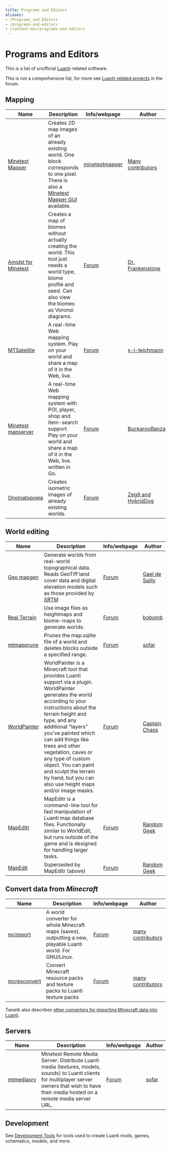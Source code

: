 ```yaml
---
title: Programs and Editors
aliases:
- /Programs_and_Editors
- /programs-and-editors
- /content-dev/programs-and-editors
---
```


# Programs and Editors

This is a list of unofficial [Luanti](/about/luanti)-related software.

This is not a comprehensive list, for more see [Luanti-related projects](https://forum.luanti.org/viewforum.php?f=14) in the forum.

Mapping
-------

Name | Description | Info/webpage | Author
--|--|--|--
[Minetest Mapper](https://github.com/luanti-org/minetestmapper) | Creates 2D map images of an already existing world. One block corresponds to one pixel. There is also a [Minetest Mapper GUI](https://forum.luanti.org/viewtopic.php?t=12139) available. | [minetestmapper](/minetestmapper) | [Many contributors](https://github.com/luanti-org/minetestmapper/graphs/contributors)
[Amidst for Minetest](https://github.com/Treer/Amidst-for-Minetest) | Creates a map of biomes without actually creating the world. This tool just needs a world type, biome profile and seed. Can also view the biomes as Voronoi diagrams. | [Forum](https://forum.luanti.org/viewtopic.php?t=19869) | [Dr. Frankenstone](https://forum.luanti.org/memberlist.php?mode=viewprofile&u=19464)
[MTSatellite](https://bitbucket.org/s_l_teichmann/mtsatellite/src/master/) | A real-time Web mapping system. Play on your world and share a map of it in the Web, live. | [Forum](https://forum.luanti.org/viewtopic.php?t=10278) | [s-l-teichmann](https://forum.luanti.org/memberlist.php?mode=viewprofile&u=11044)
[Minetest mapserver](https://github.com/minetest-mapserver/mapserver) | A real-time Web mapping system with POI, player, shop and item-search support. Play on your world and share a map of it in the Web, live. written in Go. | [Forum](https://forum.luanti.org/viewtopic.php?t=21999) | [BuckarooBanzay](https://forum.luanti.org/memberlist.php?mode=viewprofile&u=22999)
[Onomatopoeia](https://github.com/HybridDog/onomatopoeia) | Creates isometric images of already existing worlds. | [Forum](https://forum.luanti.org/viewtopic.php?t=18698) | [Zeg9 and HybridDog](https://github.com/HybridDog/onomatopoeia/graphs/contributors)

World editing
-------------

Name | Description | Info/webpage | Author
--|--|--|--
[Geo mapgen](https://github.com/gaelysam/geo-mapgen) | Generate worlds from real-world topographical data. Reads GeoTiff land cover data and digital elevation models such as those provided by [SRTM](http://srtm.csi.cgiar.org/SELECTION/inputCoord.asp) | [Forum](https://forum.luanti.org/viewtopic.php?t=19387) | [Gael de Sailly](https://forum.luanti.org/memberlist.php?mode=viewprofile&u=9067)
[Real Terrain](https://github.com/bobombolo/realterrain) | Use image files as heightmaps and biome-maps to generate worlds. | [Forum](https://forum.luanti.org/viewtopic.php?t=12666) | [bobomb](https://forum.luanti.org/memberlist.php?mode=viewprofile&u=15865)
[mtmapprune](https://github.com/minetest-tools/mtmapprune) | Prunes the map.sqlite file of a world and deletes blocks outside a specified range. | [Forum](https://forum.luanti.org/viewtopic.php?t=18579) | [sofar](https://github.com/sofar)
[WorldPainter](https://www.worldpainter.net/) | WorldPainter is a Minecraft tool that provides Luanti support via a plugin. WorldPainter generates the world according to your instructions about the terrain height and type, and any additional "layers" you've painted which can add things like trees and other vegetation, caves or any type of custom object. You can paint and sculpt the terrain by hand, but you can also use height maps and/or image masks. | [Forum](https://forum.luanti.org/viewtopic.php?t=16649) | [Captain Chaos](https://forum.luanti.org/memberlist.php?mode=viewprofile&u=20528)
[MapEditr](https://github.com/random-geek/MapEditr) | MapEditr is a command-line tool for fast manipulation of Luanti map database files. Functionally similar to WorldEdit, but runs outside of the game and is designed for handling larger tasks. | [Forum](https://forum.luanti.org/viewtopic.php?t=26803) | [Random Geek](https://forum.luanti.org/memberlist.php?mode=viewprofile&u=23195)
[MapEdit](https://github.com/random-geek/MapEdit) | Superseded by MapEditr (above) | [Forum](https://github.com/random-geek/MapEdit) | [Random Geek](https://forum.luanti.org/memberlist.php?mode=viewprofile&u=23195)

Convert data from _Minecraft_
-----------------------------


Name | Description | Info/webpage | Author
--|--|--|--
[mcimport](https://github.com/minetest-tools/mcimport) | A world converter for whole Minecraft maps (saves), outputting a new, playable Luanti world. For GNU/Linux. | [Forum](https://forum.luanti.org/viewtopic.php?f=14&t=13709) | [many contributors](https://github.com/minetest-tools/mcimport/graphs/contributors)
[mcresconvert](https://github.com/minetest-tools/mcresconvert) | Convert Minecraft resource packs and texture packs to Luanti texture packs | [Forum](https://forum.luanti.org/viewtopic.php?f=4&t=14283) | [many contributors](https://github.com/minetest-tools/mcresconvert/graphs/contributors)

Twoelk also describes [other converters for importing Minecraft data into Luanti](https://forum.luanti.org/viewtopic.php?p=251194&sid=8558c08027ecfd8d6f08620c9344882f#p251194).

Servers
-------

Name | Description | Info/webpage | Author
--|--|--|--
[mtmediasrv](https://github.com/minetest-tools/mtmediasrv) | Minetest Remote Media Server: Distribute Luanti media (textures, models, sounds) to Luanti clients for multiplayer server owners that wish to have their media hosted on a remote media server URL. | [Forum](https://forum.luanti.org/viewtopic.php?f=14&t=17411) | [sofar](https://github.com/sofar)

Development
-----------

See [Development Tools](/development-tools) for tools used to create Luanti mods, games, schematics, models, and more.
